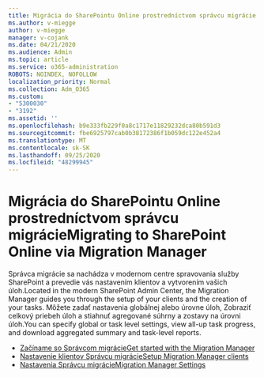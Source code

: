 ```yaml
---
title: Migrácia do SharePointu Online prostredníctvom správcu migrácie
ms.author: v-miegge
author: v-miegge
manager: v-cojank
ms.date: 04/21/2020
ms.audience: Admin
ms.topic: article
ms.service: o365-administration
ROBOTS: NOINDEX, NOFOLLOW
localization_priority: Normal
ms.collection: Adm_O365
ms.custom:
- "5300030"
- "3192"
ms.assetid: ''
ms.openlocfilehash: b9e333fb229f0a8c1717e11829232dca80b591d3
ms.sourcegitcommit: fbe6925797cab0b38172386f1b059dc122e452a4
ms.translationtype: MT
ms.contentlocale: sk-SK
ms.lasthandoff: 09/25/2020
ms.locfileid: "48299945"
---
```

# <a name="migrating-to-sharepoint-online-via-migration-manager"></a><span data-ttu-id="6b719-102">Migrácia do SharePointu Online prostredníctvom správcu migrácie</span><span class="sxs-lookup"><span data-stu-id="6b719-102">Migrating to SharePoint Online via Migration Manager</span></span>

<span data-ttu-id="6b719-103">Správca migrácie sa nachádza v modernom centre spravovania služby SharePoint a prevedie vás nastavením klientov a vytvorením vašich úloh.</span><span class="sxs-lookup"><span data-stu-id="6b719-103">Located in the modern SharePoint Admin Center, the Migration Manager guides you through the setup of your clients and the creation of your tasks.</span></span> <span data-ttu-id="6b719-104">Môžete zadať nastavenia globálnej alebo úrovne úloh, Zobraziť celkový priebeh úloh a stiahnuť agregované súhrny a zostavy na úrovni úloh.</span><span class="sxs-lookup"><span data-stu-id="6b719-104">You can specify global or task level settings, view all-up task progress, and download aggregated summary and task-level reports.</span></span>

* [<span data-ttu-id="6b719-105">Začíname so Správcom migrácie</span><span class="sxs-lookup"><span data-stu-id="6b719-105">Get started with the Migration Manager</span></span>](https://docs.microsoft.com/sharepointmigration/mm-get-started)
* [<span data-ttu-id="6b719-106">Nastavenie klientov Správcu migrácie</span><span class="sxs-lookup"><span data-stu-id="6b719-106">Setup Migration Manager clients</span></span>](https://docs.microsoft.com/sharepointmigration/mm-setup-clients)
* [<span data-ttu-id="6b719-107">Nastavenia Správcu migrácie</span><span class="sxs-lookup"><span data-stu-id="6b719-107">Migration Manager Settings</span></span>](https://docs.microsoft.com/sharepointmigration/mm-settings)